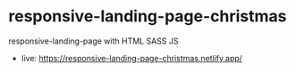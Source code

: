 # responsive-landing-page-christmas
responsive-landing-page with HTML SASS JS
- live: https://responsive-landing-page-christmas.netlify.app/
